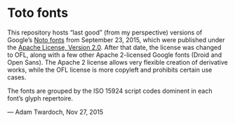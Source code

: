 # Toto fonts
This repository hosts “last good” (from my perspective) versions of Google’s [Noto fonts](https://github.com/googlei18n/noto-fonts/) from September 23, 2015, which were published under the [Apache License, Version 2.0](http://www.apache.org/licenses/LICENSE-2.0.html). After that date, the license was changed to OFL, along with a few other Apache 2-licensed Google fonts (Droid and Open Sans). The Apache 2 license allows very flexible creation of derivative works, while the OFL license is more copyleft and prohibits certain use cases. 

The fonts are grouped by the ISO 15924 script codes dominent in each font’s glyph repertoire. 

— Adam Twardoch, Nov 27, 2015
